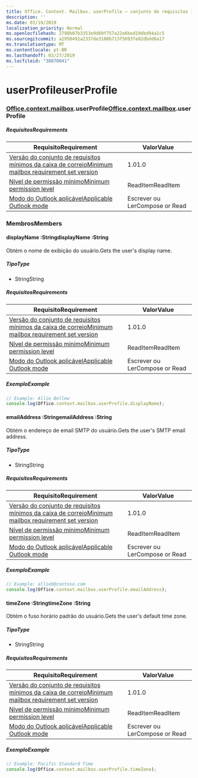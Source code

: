 ```yaml
---
title: Office. Context. Mailbox. userProfile – conjunto de requisitos 1,4
description: ''
ms.date: 03/19/2019
localization_priority: Normal
ms.openlocfilehash: 2798b07b3353e9d89f757a22e6bed19dbd94a1c5
ms.sourcegitcommit: a2950492a2337de3180b713f5693fe82dbdd6a17
ms.translationtype: MT
ms.contentlocale: pt-BR
ms.lasthandoff: 03/27/2019
ms.locfileid: "30870041"
---
```

# <a name="userprofile"></a><span data-ttu-id="daa74-102">userProfile</span><span class="sxs-lookup"><span data-stu-id="daa74-102">userProfile</span></span>

### <a name="officeofficemdcontextofficecontextmdmailboxofficecontextmailboxmduserprofile"></a><span data-ttu-id="daa74-103">[Office](Office.md)[.context](Office.context.md)[.mailbox](Office.context.mailbox.md).userProfile</span><span class="sxs-lookup"><span data-stu-id="daa74-103">[Office](Office.md)[.context](Office.context.md)[.mailbox](Office.context.mailbox.md).userProfile</span></span>

##### <a name="requirements"></a><span data-ttu-id="daa74-104">Requisitos</span><span class="sxs-lookup"><span data-stu-id="daa74-104">Requirements</span></span>

|<span data-ttu-id="daa74-105">Requisito</span><span class="sxs-lookup"><span data-stu-id="daa74-105">Requirement</span></span>| <span data-ttu-id="daa74-106">Valor</span><span class="sxs-lookup"><span data-stu-id="daa74-106">Value</span></span>|
|---|---|
|[<span data-ttu-id="daa74-107">Versão do conjunto de requisitos mínimos da caixa de correio</span><span class="sxs-lookup"><span data-stu-id="daa74-107">Minimum mailbox requirement set version</span></span>](/office/dev/add-ins/reference/requirement-sets/outlook-api-requirement-sets)| <span data-ttu-id="daa74-108">1.0</span><span class="sxs-lookup"><span data-stu-id="daa74-108">1.0</span></span>|
|[<span data-ttu-id="daa74-109">Nível de permissão mínimo</span><span class="sxs-lookup"><span data-stu-id="daa74-109">Minimum permission level</span></span>](/outlook/add-ins/understanding-outlook-add-in-permissions)| <span data-ttu-id="daa74-110">ReadItem</span><span class="sxs-lookup"><span data-stu-id="daa74-110">ReadItem</span></span>|
|[<span data-ttu-id="daa74-111">Modo do Outlook aplicável</span><span class="sxs-lookup"><span data-stu-id="daa74-111">Applicable Outlook mode</span></span>](/outlook/add-ins/#extension-points)| <span data-ttu-id="daa74-112">Escrever ou Ler</span><span class="sxs-lookup"><span data-stu-id="daa74-112">Compose or Read</span></span>|

### <a name="members"></a><span data-ttu-id="daa74-113">Membros</span><span class="sxs-lookup"><span data-stu-id="daa74-113">Members</span></span>

####  <a name="displayname-string"></a><span data-ttu-id="daa74-114">displayName :String</span><span class="sxs-lookup"><span data-stu-id="daa74-114">displayName :String</span></span>

<span data-ttu-id="daa74-115">Obtém o nome de exibição do usuário.</span><span class="sxs-lookup"><span data-stu-id="daa74-115">Gets the user's display name.</span></span>

##### <a name="type"></a><span data-ttu-id="daa74-116">Tipo</span><span class="sxs-lookup"><span data-stu-id="daa74-116">Type</span></span>

*   <span data-ttu-id="daa74-117">String</span><span class="sxs-lookup"><span data-stu-id="daa74-117">String</span></span>

##### <a name="requirements"></a><span data-ttu-id="daa74-118">Requisitos</span><span class="sxs-lookup"><span data-stu-id="daa74-118">Requirements</span></span>

|<span data-ttu-id="daa74-119">Requisito</span><span class="sxs-lookup"><span data-stu-id="daa74-119">Requirement</span></span>| <span data-ttu-id="daa74-120">Valor</span><span class="sxs-lookup"><span data-stu-id="daa74-120">Value</span></span>|
|---|---|
|[<span data-ttu-id="daa74-121">Versão do conjunto de requisitos mínimos da caixa de correio</span><span class="sxs-lookup"><span data-stu-id="daa74-121">Minimum mailbox requirement set version</span></span>](/office/dev/add-ins/reference/requirement-sets/outlook-api-requirement-sets)| <span data-ttu-id="daa74-122">1.0</span><span class="sxs-lookup"><span data-stu-id="daa74-122">1.0</span></span>|
|[<span data-ttu-id="daa74-123">Nível de permissão mínimo</span><span class="sxs-lookup"><span data-stu-id="daa74-123">Minimum permission level</span></span>](/outlook/add-ins/understanding-outlook-add-in-permissions)| <span data-ttu-id="daa74-124">ReadItem</span><span class="sxs-lookup"><span data-stu-id="daa74-124">ReadItem</span></span>|
|[<span data-ttu-id="daa74-125">Modo do Outlook aplicável</span><span class="sxs-lookup"><span data-stu-id="daa74-125">Applicable Outlook mode</span></span>](/outlook/add-ins/#extension-points)| <span data-ttu-id="daa74-126">Escrever ou Ler</span><span class="sxs-lookup"><span data-stu-id="daa74-126">Compose or Read</span></span>|

##### <a name="example"></a><span data-ttu-id="daa74-127">Exemplo</span><span class="sxs-lookup"><span data-stu-id="daa74-127">Example</span></span>

```javascript
// Example: Allie Bellew
console.log(Office.context.mailbox.userProfile.displayName);
```

####  <a name="emailaddress-string"></a><span data-ttu-id="daa74-128">emailAddress :String</span><span class="sxs-lookup"><span data-stu-id="daa74-128">emailAddress :String</span></span>

<span data-ttu-id="daa74-129">Obtém o endereço de email SMTP do usuário.</span><span class="sxs-lookup"><span data-stu-id="daa74-129">Gets the user's SMTP email address.</span></span>

##### <a name="type"></a><span data-ttu-id="daa74-130">Tipo</span><span class="sxs-lookup"><span data-stu-id="daa74-130">Type</span></span>

*   <span data-ttu-id="daa74-131">String</span><span class="sxs-lookup"><span data-stu-id="daa74-131">String</span></span>

##### <a name="requirements"></a><span data-ttu-id="daa74-132">Requisitos</span><span class="sxs-lookup"><span data-stu-id="daa74-132">Requirements</span></span>

|<span data-ttu-id="daa74-133">Requisito</span><span class="sxs-lookup"><span data-stu-id="daa74-133">Requirement</span></span>| <span data-ttu-id="daa74-134">Valor</span><span class="sxs-lookup"><span data-stu-id="daa74-134">Value</span></span>|
|---|---|
|[<span data-ttu-id="daa74-135">Versão do conjunto de requisitos mínimos da caixa de correio</span><span class="sxs-lookup"><span data-stu-id="daa74-135">Minimum mailbox requirement set version</span></span>](/office/dev/add-ins/reference/requirement-sets/outlook-api-requirement-sets)| <span data-ttu-id="daa74-136">1.0</span><span class="sxs-lookup"><span data-stu-id="daa74-136">1.0</span></span>|
|[<span data-ttu-id="daa74-137">Nível de permissão mínimo</span><span class="sxs-lookup"><span data-stu-id="daa74-137">Minimum permission level</span></span>](/outlook/add-ins/understanding-outlook-add-in-permissions)| <span data-ttu-id="daa74-138">ReadItem</span><span class="sxs-lookup"><span data-stu-id="daa74-138">ReadItem</span></span>|
|[<span data-ttu-id="daa74-139">Modo do Outlook aplicável</span><span class="sxs-lookup"><span data-stu-id="daa74-139">Applicable Outlook mode</span></span>](/outlook/add-ins/#extension-points)| <span data-ttu-id="daa74-140">Escrever ou Ler</span><span class="sxs-lookup"><span data-stu-id="daa74-140">Compose or Read</span></span>|

##### <a name="example"></a><span data-ttu-id="daa74-141">Exemplo</span><span class="sxs-lookup"><span data-stu-id="daa74-141">Example</span></span>

```javascript
// Example: allieb@contoso.com
console.log(Office.context.mailbox.userProfile.emailAddress);
```

####  <a name="timezone-string"></a><span data-ttu-id="daa74-142">timeZone :String</span><span class="sxs-lookup"><span data-stu-id="daa74-142">timeZone :String</span></span>

<span data-ttu-id="daa74-143">Obtém o fuso horário padrão do usuário.</span><span class="sxs-lookup"><span data-stu-id="daa74-143">Gets the user's default time zone.</span></span>

##### <a name="type"></a><span data-ttu-id="daa74-144">Tipo</span><span class="sxs-lookup"><span data-stu-id="daa74-144">Type</span></span>

*   <span data-ttu-id="daa74-145">String</span><span class="sxs-lookup"><span data-stu-id="daa74-145">String</span></span>

##### <a name="requirements"></a><span data-ttu-id="daa74-146">Requisitos</span><span class="sxs-lookup"><span data-stu-id="daa74-146">Requirements</span></span>

|<span data-ttu-id="daa74-147">Requisito</span><span class="sxs-lookup"><span data-stu-id="daa74-147">Requirement</span></span>| <span data-ttu-id="daa74-148">Valor</span><span class="sxs-lookup"><span data-stu-id="daa74-148">Value</span></span>|
|---|---|
|[<span data-ttu-id="daa74-149">Versão do conjunto de requisitos mínimos da caixa de correio</span><span class="sxs-lookup"><span data-stu-id="daa74-149">Minimum mailbox requirement set version</span></span>](/office/dev/add-ins/reference/requirement-sets/outlook-api-requirement-sets)| <span data-ttu-id="daa74-150">1.0</span><span class="sxs-lookup"><span data-stu-id="daa74-150">1.0</span></span>|
|[<span data-ttu-id="daa74-151">Nível de permissão mínimo</span><span class="sxs-lookup"><span data-stu-id="daa74-151">Minimum permission level</span></span>](/outlook/add-ins/understanding-outlook-add-in-permissions)| <span data-ttu-id="daa74-152">ReadItem</span><span class="sxs-lookup"><span data-stu-id="daa74-152">ReadItem</span></span>|
|[<span data-ttu-id="daa74-153">Modo do Outlook aplicável</span><span class="sxs-lookup"><span data-stu-id="daa74-153">Applicable Outlook mode</span></span>](/outlook/add-ins/#extension-points)| <span data-ttu-id="daa74-154">Escrever ou Ler</span><span class="sxs-lookup"><span data-stu-id="daa74-154">Compose or Read</span></span>|

##### <a name="example"></a><span data-ttu-id="daa74-155">Exemplo</span><span class="sxs-lookup"><span data-stu-id="daa74-155">Example</span></span>

```javascript
// Example: Pacific Standard Time
console.log(Office.context.mailbox.userProfile.timeZone);
```
